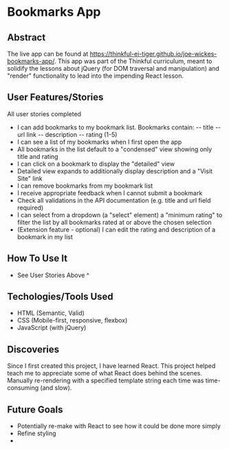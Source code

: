 # Bookmarks App

## Abstract
The live app can be found at https://thinkful-ei-tiger.github.io/joe-wickes-bookmarks-app/. This app was part of the Thinkful curriculum, meant to solidify
the lessons about jQuery (for DOM traversal and manipulation) and "render" functionality to lead into the impending React lesson.

## User Features/Stories
All user stories completed
- I can add bookmarks to my bookmark list. Bookmarks contain:
  -- title
  -- url link
  -- description
  -- rating (1-5)
- I can see a list of my bookmarks when I first open the app
- All bookmarks in the list default to a "condensed" view showing only title and rating
- I can click on a bookmark to display the "detailed" view
- Detailed view expands to additionally display description and a "Visit Site" link
- I can remove bookmarks from my bookmark list
- I receive appropriate feedback when I cannot submit a bookmark
- Check all validations in the API documentation (e.g. title and url field required)
- I can select from a dropdown (a "select" element) a "minimum rating" to filter the list by all bookmarks rated at or above the chosen selection
- (Extension feature - optional) I can edit the rating and description of a bookmark in my list

## How To Use It
- See User Stories Above ^

## Techologies/Tools Used
- HTML (Semantic, Valid)
- CSS (Mobile-first, responsive, flexbox)
- JavaScript (with jQuery)

## Discoveries
Since I first created this project, I have learned React. This project helped teach me to appreciate some of what React does behind the scenes. Manually 
re-rendering with a specified template string each time was time-consuming (and slow).

## Future Goals
- Potentially re-make with React to see how it could be done more simply
- Refine styling
- 
